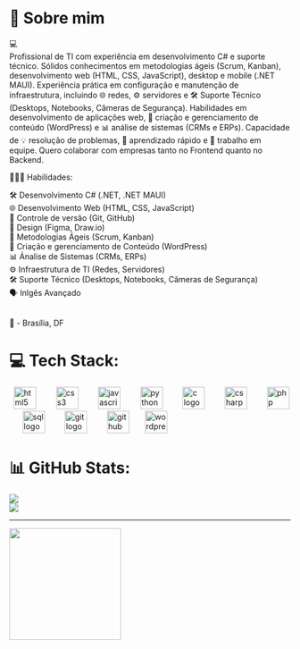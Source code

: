 # 👤 Sobre mim 

💻 <br>
Profissional de TI com experiência em desenvolvimento C# e suporte técnico. Sólidos conhecimentos em metodologias ágeis (Scrum, Kanban), desenvolvimento web (HTML, CSS, JavaScript), desktop e mobile (.NET MAUI). Experiência prática em configuração e manutenção de infraestrutura, incluindo 🌐 redes, ⚙️ servidores e 🛠️ Suporte Técnico (Desktops, Notebooks, Câmeras de Segurança). Habilidades em desenvolvimento de aplicações web, 📝 criação e gerenciamento de conteúdo (WordPress) e 📊 análise de sistemas (CRMs e ERPs). Capacidade de 💡 resolução de problemas, 🚀 aprendizado rápido e 🤝 trabalho em equipe. Quero colaborar com empresas tanto no Frontend quanto no Backend.<br>

👨🏼‍💻 Habilidades:<br>

🛠️ Desenvolvimento C# (.NET, .NET MAUI)<br>
🌐 Desenvolvimento Web (HTML, CSS, JavaScript)<br>
💾 Controle de versão (Git, GitHub)<br>
🎨 Design (Figma, Draw.io)<br>
🚀 Metodologias Ágeis (Scrum, Kanban)<br>
📝 Criação e gerenciamento de Conteúdo (WordPress)<br>
📊 Ánalise de Sistemas (CRMs, ERPs)<br>
⚙️ Infraestrutura de TI (Redes, Servidores)<br>
🛠️ Suporte Técnico (Desktops, Notebooks, Câmeras de Segurança)<br>
🗣️ Inlgês Avançado<br>
<br>

📍 - Brasília, DF

# 💻 Tech Stack:
<div align="left">
  <img src="https://cdn.jsdelivr.net/gh/devicons/devicon/icons/html5/html5-original.svg" height="40" alt="html5 logo"/>
  <img width="12" />
  <img src="https://cdn.jsdelivr.net/gh/devicons/devicon/icons/css3/css3-original.svg" height="40" alt="css3 logo"/>
  <img width="12" />
  <img src="https://cdn.jsdelivr.net/gh/devicons/devicon/icons/javascript/javascript-original.svg" height="40" alt="javascript logo"/>
  <img width="12" />
  <img src="https://cdn.jsdelivr.net/gh/devicons/devicon/icons/python/python-original.svg" height="40" alt="python logo"/>
  <img width="12" />
  <img src="https://cdn.jsdelivr.net/gh/devicons/devicon/icons/c/c-original.svg" height="40" alt="c logo"/>
  <img width="12" />
  <img src="https://cdn.jsdelivr.net/gh/devicons/devicon/icons/csharp/csharp-original.svg" height="40" alt="csharp logo"/>
  <img width="12" />
  <img src="https://cdn.jsdelivr.net/gh/devicons/devicon/icons/php/php-original.svg" height="40" alt="php logo"/>
  <img width="12" />
  <img src="https://upload.wikimedia.org/wikipedia/commons/8/87/Sql_data_base_with_logo.png" height="40" alt="sql logo"/>
  <img width="12" />
  <img src="https://cdn.jsdelivr.net/gh/devicons/devicon/icons/git/git-original.svg" height="40" alt="git logo"/>
  <img width="12" />
  <img src="https://img.icons8.com/ios11/512/FFFFFF/github.png" height="40" alt="github logo"/> 
  <img width="12" />
  <img src="https://cdn.jsdelivr.net/gh/devicons/devicon/icons/wordpress/wordpress-original.svg" height="40" alt="wordpress logo"/>
</div>

# 📊 GitHub Stats:
  ![](https://github-readme-streak-stats.herokuapp.com/?user=RaphaelLins6&theme=gruvbox&hide_border=true)<br/>
  ![](https://github-readme-stats.vercel.app/api/top-langs/?username=RaphaelLins6&theme=gruvbox&hide_border=true&include_all_commits=true&count_private=true&layout=compact)

---
<div align="center">
  <img align="left" height="200" src="https://i.giphy.com/media/v1.Y2lkPTc5MGI3NjExaGo1bnJ0MXZ4MGFvNTB4NjBrMmcyeWZmY3dhamxlNjByMjQzanZheSZlcD12MV9pbnRlcm5hbF9naWZfYnlfaWQmY3Q9Zw/NTMgE8owWM0q7iTKzx/giphy.gif"/>
</div>
